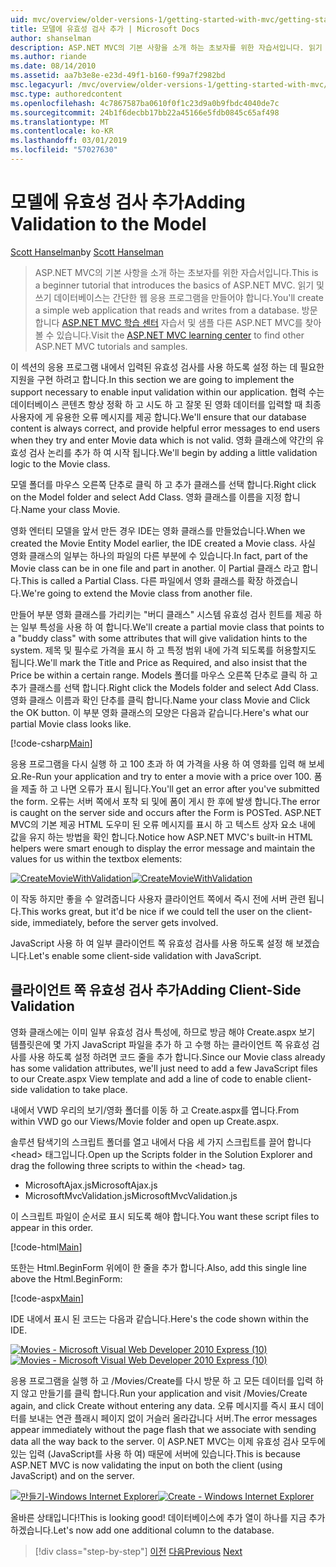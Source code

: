 ```yaml
---
uid: mvc/overview/older-versions-1/getting-started-with-mvc/getting-started-with-mvc-part7
title: 모델에 유효성 검사 추가 | Microsoft Docs
author: shanselman
description: ASP.NET MVC의 기본 사항을 소개 하는 초보자를 위한 자습서입니다. 읽기 및 쓰기 데이터베이스에서 간단한 웹 응용 프로그램을 만듭니다.
ms.author: riande
ms.date: 08/14/2010
ms.assetid: aa7b3e8e-e23d-49f1-b160-f99a7f2982bd
msc.legacyurl: /mvc/overview/older-versions-1/getting-started-with-mvc/getting-started-with-mvc-part7
msc.type: authoredcontent
ms.openlocfilehash: 4c7867587ba0610f0f1c23d9a0b9fbdc4040de7c
ms.sourcegitcommit: 24b1f6decbb17bb22a45166e5fdb0845c65af498
ms.translationtype: MT
ms.contentlocale: ko-KR
ms.lasthandoff: 03/01/2019
ms.locfileid: "57027630"
---
```

<a name="adding-validation-to-the-model"></a><span data-ttu-id="2af77-104">모델에 유효성 검사 추가</span><span class="sxs-lookup"><span data-stu-id="2af77-104">Adding Validation to the Model</span></span>
====================
<span data-ttu-id="2af77-105">[Scott Hanselman](https://github.com/shanselman)</span><span class="sxs-lookup"><span data-stu-id="2af77-105">by [Scott Hanselman](https://github.com/shanselman)</span></span>

> <span data-ttu-id="2af77-106">ASP.NET MVC의 기본 사항을 소개 하는 초보자를 위한 자습서입니다.</span><span class="sxs-lookup"><span data-stu-id="2af77-106">This is a beginner tutorial that introduces the basics of ASP.NET MVC.</span></span> <span data-ttu-id="2af77-107">읽기 및 쓰기 데이터베이스는 간단한 웹 응용 프로그램을 만들어야 합니다.</span><span class="sxs-lookup"><span data-stu-id="2af77-107">You'll create a simple web application that reads and writes from a database.</span></span> <span data-ttu-id="2af77-108">방문 합니다 [ASP.NET MVC 학습 센터](../../../index.md) 자습서 및 샘플 다른 ASP.NET MVC를 찾아볼 수 있습니다.</span><span class="sxs-lookup"><span data-stu-id="2af77-108">Visit the [ASP.NET MVC learning center](../../../index.md) to find other ASP.NET MVC tutorials and samples.</span></span>


<span data-ttu-id="2af77-109">이 섹션의 응용 프로그램 내에서 입력된 유효성 검사를 사용 하도록 설정 하는 데 필요한 지원을 구현 하려고 합니다.</span><span class="sxs-lookup"><span data-stu-id="2af77-109">In this section we are going to implement the support necessary to enable input validation within our application.</span></span> <span data-ttu-id="2af77-110">협력 수는 데이터베이스 콘텐츠 항상 정확 하 고 시도 하 고 잘못 된 영화 데이터를 입력할 때 최종 사용자에 게 유용한 오류 메시지를 제공 합니다.</span><span class="sxs-lookup"><span data-stu-id="2af77-110">We'll ensure that our database content is always correct, and provide helpful error messages to end users when they try and enter Movie data which is not valid.</span></span> <span data-ttu-id="2af77-111">영화 클래스에 약간의 유효성 검사 논리를 추가 하 여 시작 됩니다.</span><span class="sxs-lookup"><span data-stu-id="2af77-111">We'll begin by adding a little validation logic to the Movie class.</span></span>

<span data-ttu-id="2af77-112">모델 폴더를 마우스 오른쪽 단추로 클릭 하 고 추가 클래스를 선택 합니다.</span><span class="sxs-lookup"><span data-stu-id="2af77-112">Right click on the Model folder and select Add Class.</span></span> <span data-ttu-id="2af77-113">영화 클래스를 이름을 지정 합니다.</span><span class="sxs-lookup"><span data-stu-id="2af77-113">Name your class Movie.</span></span>

<span data-ttu-id="2af77-114">영화 엔터티 모델을 앞서 만든 경우 IDE는 영화 클래스를 만들었습니다.</span><span class="sxs-lookup"><span data-stu-id="2af77-114">When we created the Movie Entity Model earlier, the IDE created a Movie class.</span></span> <span data-ttu-id="2af77-115">사실 영화 클래스의 일부는 하나의 파일의 다른 부분에 수 있습니다.</span><span class="sxs-lookup"><span data-stu-id="2af77-115">In fact, part of the Movie class can be in one file and part in another.</span></span> <span data-ttu-id="2af77-116">이 Partial 클래스 라고 합니다.</span><span class="sxs-lookup"><span data-stu-id="2af77-116">This is called a Partial Class.</span></span> <span data-ttu-id="2af77-117">다른 파일에서 영화 클래스를 확장 하겠습니다.</span><span class="sxs-lookup"><span data-stu-id="2af77-117">We're going to extend the Movie class from another file.</span></span>

<span data-ttu-id="2af77-118">만들어 부분 영화 클래스를 가리키는 "버디 클래스" 시스템 유효성 검사 힌트를 제공 하는 일부 특성을 사용 하 여 합니다.</span><span class="sxs-lookup"><span data-stu-id="2af77-118">We'll create a partial movie class that points to a "buddy class" with some attributes that will give validation hints to the system.</span></span> <span data-ttu-id="2af77-119">제목 및 필수로 가격을 표시 하 고 특정 범위 내에 가격 되도록를 허용할지도 됩니다.</span><span class="sxs-lookup"><span data-stu-id="2af77-119">We'll mark the Title and Price as Required, and also insist that the Price be within a certain range.</span></span> <span data-ttu-id="2af77-120">Models 폴더를 마우스 오른쪽 단추로 클릭 하 고 추가 클래스를 선택 합니다.</span><span class="sxs-lookup"><span data-stu-id="2af77-120">Right click the Models folder and select Add Class.</span></span> <span data-ttu-id="2af77-121">영화 클래스 이름과 확인 단추를 클릭 합니다.</span><span class="sxs-lookup"><span data-stu-id="2af77-121">Name your class Movie and Click the OK button.</span></span> <span data-ttu-id="2af77-122">이 부분 영화 클래스의 모양은 다음과 같습니다.</span><span class="sxs-lookup"><span data-stu-id="2af77-122">Here's what our partial Movie class looks like.</span></span>

[!code-csharp[Main](getting-started-with-mvc-part7/samples/sample1.cs)]

<span data-ttu-id="2af77-123">응용 프로그램을 다시 실행 하 고 100 초과 하 여 가격을 사용 하 여 영화를 입력 해 보세요.</span><span class="sxs-lookup"><span data-stu-id="2af77-123">Re-Run your application and try to enter a movie with a price over 100.</span></span> <span data-ttu-id="2af77-124">폼을 제출 하 고 나면 오류가 표시 됩니다.</span><span class="sxs-lookup"><span data-stu-id="2af77-124">You'll get an error after you've submitted the form.</span></span> <span data-ttu-id="2af77-125">오류는 서버 쪽에서 포착 되 및에 폼이 게시 한 후에 발생 합니다.</span><span class="sxs-lookup"><span data-stu-id="2af77-125">The error is caught on the server side and occurs after the Form is POSTed.</span></span> <span data-ttu-id="2af77-126">ASP.NET MVC의 기본 제공 HTML 도우미 된 오류 메시지를 표시 하 고 텍스트 상자 요소 내에 값을 유지 하는 방법을 확인 합니다.</span><span class="sxs-lookup"><span data-stu-id="2af77-126">Notice how ASP.NET MVC's built-in HTML helpers were smart enough to display the error message and maintain the values for us within the textbox elements:</span></span>

<span data-ttu-id="2af77-127">[![CreateMovieWithValidation](getting-started-with-mvc-part7/_static/image2.png)](getting-started-with-mvc-part7/_static/image1.png)</span><span class="sxs-lookup"><span data-stu-id="2af77-127">[![CreateMovieWithValidation](getting-started-with-mvc-part7/_static/image2.png)](getting-started-with-mvc-part7/_static/image1.png)</span></span>

<span data-ttu-id="2af77-128">이 작동 하지만 좋을 수 알려줍니다 사용자 클라이언트 쪽에서 즉시 전에 서버 관련 됩니다.</span><span class="sxs-lookup"><span data-stu-id="2af77-128">This works great, but it'd be nice if we could tell the user on the client-side, immediately, before the server gets involved.</span></span>

<span data-ttu-id="2af77-129">JavaScript 사용 하 여 일부 클라이언트 쪽 유효성 검사를 사용 하도록 설정 해 보겠습니다.</span><span class="sxs-lookup"><span data-stu-id="2af77-129">Let's enable some client-side validation with JavaScript.</span></span>

## <a name="adding-client-side-validation"></a><span data-ttu-id="2af77-130">클라이언트 쪽 유효성 검사 추가</span><span class="sxs-lookup"><span data-stu-id="2af77-130">Adding Client-Side Validation</span></span>

<span data-ttu-id="2af77-131">영화 클래스에는 이미 일부 유효성 검사 특성에, 하므로 방금 해야 Create.aspx 보기 템플릿은에 몇 가지 JavaScript 파일을 추가 하 고 수행 하는 클라이언트 쪽 유효성 검사를 사용 하도록 설정 하려면 코드 줄을 추가 합니다.</span><span class="sxs-lookup"><span data-stu-id="2af77-131">Since our Movie class already has some validation attributes, we'll just need to add a few JavaScript files to our Create.aspx View template and add a line of code to enable client-side validation to take place.</span></span>

<span data-ttu-id="2af77-132">내에서 VWD 우리의 보기/영화 폴더를 이동 하 고 Create.aspx를 엽니다.</span><span class="sxs-lookup"><span data-stu-id="2af77-132">From within VWD go our Views/Movie folder and open up Create.aspx.</span></span>

<span data-ttu-id="2af77-133">솔루션 탐색기의 스크립트 폴더를 열고 내에서 다음 세 가지 스크립트를 끌어 합니다 &lt;head&gt; 태그입니다.</span><span class="sxs-lookup"><span data-stu-id="2af77-133">Open up the Scripts folder in the Solution Explorer and drag the following three scripts to within the &lt;head&gt; tag.</span></span>

- <span data-ttu-id="2af77-134">MicrosoftAjax.js</span><span class="sxs-lookup"><span data-stu-id="2af77-134">MicrosoftAjax.js</span></span>
- <span data-ttu-id="2af77-135">MicrosoftMvcValidation.js</span><span class="sxs-lookup"><span data-stu-id="2af77-135">MicrosoftMvcValidation.js</span></span>

<span data-ttu-id="2af77-136">이 스크립트 파일이 순서로 표시 되도록 해야 합니다.</span><span class="sxs-lookup"><span data-stu-id="2af77-136">You want these script files to appear in this order.</span></span>

[!code-html[Main](getting-started-with-mvc-part7/samples/sample2.html)]

<span data-ttu-id="2af77-137">또한는 Html.BeginForm 위에이 한 줄을 추가 합니다.</span><span class="sxs-lookup"><span data-stu-id="2af77-137">Also, add this single line above the Html.BeginForm:</span></span>

[!code-aspx[Main](getting-started-with-mvc-part7/samples/sample3.aspx)]

<span data-ttu-id="2af77-138">IDE 내에서 표시 된 코드는 다음과 같습니다.</span><span class="sxs-lookup"><span data-stu-id="2af77-138">Here's the code shown within the IDE.</span></span>

<span data-ttu-id="2af77-139">[![Movies - Microsoft Visual Web Developer 2010 Express (10)](getting-started-with-mvc-part7/_static/image4.png)](getting-started-with-mvc-part7/_static/image3.png)</span><span class="sxs-lookup"><span data-stu-id="2af77-139">[![Movies - Microsoft Visual Web Developer 2010 Express (10)](getting-started-with-mvc-part7/_static/image4.png)](getting-started-with-mvc-part7/_static/image3.png)</span></span>

<span data-ttu-id="2af77-140">응용 프로그램을 실행 하 고 /Movies/Create를 다시 방문 하 고 모든 데이터를 입력 하지 않고 만들기를 클릭 합니다.</span><span class="sxs-lookup"><span data-stu-id="2af77-140">Run your application and visit /Movies/Create again, and click Create without entering any data.</span></span> <span data-ttu-id="2af77-141">오류 메시지를 즉시 표시 데이터를 보내는 연관 플래시 페이지 없이 거슬러 올라갑니다 서버.</span><span class="sxs-lookup"><span data-stu-id="2af77-141">The error messages appear immediately without the page flash that we associate with sending data all the way back to the server.</span></span> <span data-ttu-id="2af77-142">이 ASP.NET MVC는 이제 유효성 검사 모두에 있는 입력 (JavaScript를 사용 하 여) 때문에 서버에 있습니다.</span><span class="sxs-lookup"><span data-stu-id="2af77-142">This is because ASP.NET MVC is now validating the input on both the client (using JavaScript) and on the server.</span></span>

<span data-ttu-id="2af77-143">[![만들기-Windows Internet Explorer](getting-started-with-mvc-part7/_static/image6.png)](getting-started-with-mvc-part7/_static/image5.png)</span><span class="sxs-lookup"><span data-stu-id="2af77-143">[![Create - Windows Internet Explorer](getting-started-with-mvc-part7/_static/image6.png)](getting-started-with-mvc-part7/_static/image5.png)</span></span>

<span data-ttu-id="2af77-144">올바른 상태입니다!</span><span class="sxs-lookup"><span data-stu-id="2af77-144">This is looking good!</span></span> <span data-ttu-id="2af77-145">데이터베이스에 추가 열이 하나를 지금 추가 하겠습니다.</span><span class="sxs-lookup"><span data-stu-id="2af77-145">Let's now add one additional column to the database.</span></span>

> [!div class="step-by-step"]
> <span data-ttu-id="2af77-146">[이전](getting-started-with-mvc-part6.md)
> [다음](getting-started-with-mvc-part8.md)</span><span class="sxs-lookup"><span data-stu-id="2af77-146">[Previous](getting-started-with-mvc-part6.md)
[Next](getting-started-with-mvc-part8.md)</span></span>
